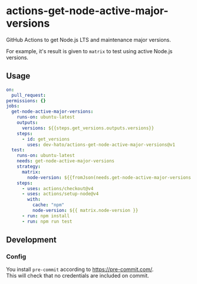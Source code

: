 # actions-get-node-active-major-versions

GitHub Actions to get Node.js LTS and maintenance major versions.

For example, it's result is given to `matrix` to test using active Node.js versions.

## Usage

```yaml
on:
  pull_request:
permissions: {}
jobs:
  get-node-active-major-versions:
    runs-on: ubuntu-latest
    outputs:
      versions: ${{steps.get_versions.outputs.versions}}
    steps:
      - id: get_versions
        uses: dev-hato/actions-get-node-active-major-versions@v1
  test:
    runs-on: ubuntu-latest
    needs: get-node-active-major-versions
    strategy:
      matrix:
        node-version: ${{fromJson(needs.get-node-active-major-versions.outputs.versions)}}
    steps:
      - uses: actions/checkout@v4
      - uses: actions/setup-node@v4
        with:
          cache: "npm"
          node-version: ${{ matrix.node-version }}
      - run: npm install
      - run: npm run test
```

## Development

### Config

You install `pre-commit` according to <https://pre-commit.com/>.  
This will check that no credentials are included on commit.
